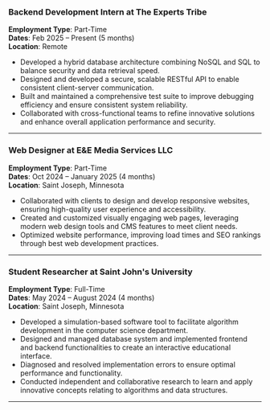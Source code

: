 ### **Backend Development Intern at The Experts Tribe**  
**Employment Type**: Part-Time  
**Dates**: Feb 2025 – Present (5 months)  
**Location**: Remote  
- Developed a hybrid database architecture combining NoSQL and SQL to balance security and data retrieval speed.  
- Designed and developed a secure, scalable RESTful API to enable consistent client-server communication.  
- Built and maintained a comprehensive test suite to improve debugging efficiency and ensure consistent system reliability.  
- Collaborated with cross-functional teams to refine innovative solutions and enhance overall application performance and security.  

<hr>

### **Web Designer at E&E Media Services LLC**  
**Employment Type**: Part-Time  
**Dates**: Oct 2024 – January 2025 (4 months)  
**Location**: Saint Joseph, Minnesota  
- Collaborated with clients to design and develop responsive websites, ensuring high-quality user experience and accessibility.  
- Created and customized visually engaging web pages, leveraging modern web design tools and CMS features to meet client needs.  
- Optimized website performance, improving load times and SEO rankings through best web development practices.  

<hr>

### **Student Researcher at Saint John's University**  
**Employment Type**: Full-Time  
**Dates**: May 2024 – August 2024 (4 months)  
**Location**: Saint Joseph, Minnesota  
- Developed a simulation-based software tool to facilitate algorithm development in the computer science department.  
- Designed and managed database system and implemented frontend and backend functionalities to create an interactive educational interface.  
- Diagnosed and resolved implementation errors to ensure optimal performance and functionality.  
- Conducted independent and collaborative research to learn and apply innovative concepts relating to algorithms and data structures.  

<hr>
